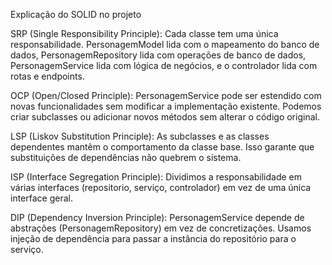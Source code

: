 Explicação do SOLID no projeto

SRP (Single Responsibility Principle): Cada classe tem uma única responsabilidade. PersonagemModel lida com o mapeamento do banco de dados, PersonagemRepository lida com operações de banco de dados, PersonagemService lida com lógica de negócios, e o controlador lida com rotas e endpoints.

OCP (Open/Closed Principle): PersonagemService pode ser estendido com novas funcionalidades sem modificar a implementação existente. Podemos criar subclasses ou adicionar novos métodos sem alterar o código original.

LSP (Liskov Substitution Principle): As subclasses e as classes dependentes mantêm o comportamento da classe base. Isso garante que substituições de dependências não quebrem o sistema.

ISP (Interface Segregation Principle): Dividimos a responsabilidade em várias interfaces (repositorio, serviço, controlador) em vez de uma única interface geral.

DIP (Dependency Inversion Principle): PersonagemService depende de abstrações (PersonagemRepository) em vez de concretizações. Usamos injeção de dependência para passar a instância do repositório para o serviço.